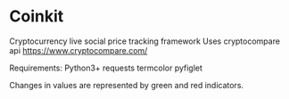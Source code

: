 # Coinkit
Cryptocurrency live social price tracking framework
Uses cryptocompare api https://www.cryptocompare.com/

Requirements: 
  Python3+
  requests
  termcolor
  pyfiglet
  
  
Changes in values are represented by green and red indicators. 
